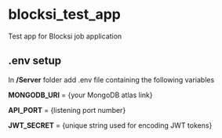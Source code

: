 # blocksi_test_app
Test app for Blocksi job application

## .env setup
In **/Server** folder add .env file containing the following variables

  **MONGODB_URI** = {your MongoDB atlas link}

  **API_PORT** = {listening port number}

  **JWT_SECRET** = {unique string used for encoding JWT tokens}
